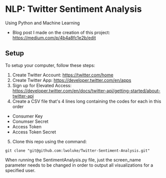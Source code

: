 # NLP: Twitter Sentiment Analysis
Using Python and Machine Learning
- Blog post I made on the creation of this project: https://medium.com/p/4b4a8fc1e2b/edit
## Setup
To setup your computer, follow these steps:

1) Create Twitter Account: https://twitter.com/home
2) Create Twitter App: https://developer.twitter.com/en/apps
3) Sign up for Elevated Access: https://developer.twitter.com/en/docs/twitter-api/getting-started/about-twitter-api
4) Create a CSV file that's 4 lines long containing the codes for each in this order
  - Consumer Key
  - Conumser Secret
  - Access Token
  - Access Token Secret
5) Clone this repo using the command:
```
git clone "git@github.com:lwoluke/Twitter-Sentiment-Analysis.git"
```
When running the SentimentAnalysis.py file, just the screen_name parameter needs to be changed in order to output all visualizations for a specified user.
